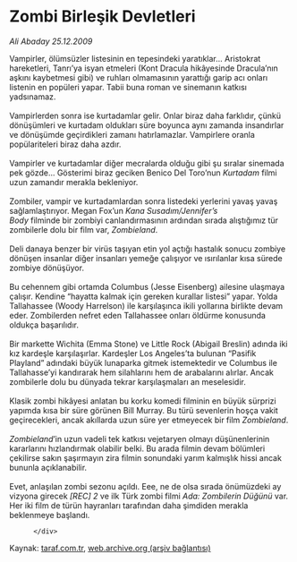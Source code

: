 # Zombi Birleşik Devletleri

*Ali Abaday 25.12.2009*

<div class="yazi">Vampirler, ölümsüzler listesinin en tepesindeki yaratıklar... Aristokrat hareketleri, Tanrı’ya isyan etmeleri (Kont Dracula hikâyesinde Dracula’nın aşkını kaybetmesi gibi) ve ruhları olmamasının yarattığı garip acı onları listenin en popüleri yapar. Tabii buna roman ve sinemanın katkısı yadsınamaz. <br/><br/>Vampirlerden sonra ise kurtadamlar gelir. Onlar biraz daha farklıdır, çünkü dönüşümleri ve kurtadam oldukları süre boyunca aynı zamanda insandırlar ve dönüşümde geçirdikleri zamanı hatırlamazlar. Vampirlere oranla popülariteleri biraz daha azdır. <br/><br/>Vampirler ve kurtadamlar diğer mecralarda olduğu gibi şu sıralar sinemada pek gözde... Gösterimi biraz geciken Benico Del Toro’nun <i>Kurtadam</i> filmi uzun zamandır merakla bekleniyor. <br/><br/>Zombiler, vampir ve kurtadamlardan sonra listedeki yerlerini yavaş yavaş sağlamlaştırıyor. Megan Fox’un <i>Kana Susadım/Jennifer’s <br/>Body</i> filminde bir zombiyi canlandırmasının ardından sırada alıştığımız tür zombilerle dolu bir film var, <i>Zombieland</i>. <br/><br/>Deli danaya benzer bir virüs taşıyan etin yol açtığı hastalık sonucu zombiye dönüşen insanlar diğer insanları yemeğe çalışıyor ve ısırılanlar kısa sürede zombiye dönüşüyor. <br/><br/>Bu cehennem gibi ortamda Columbus (Jesse Eisenberg) ailesine ulaşmaya çalışır. Kendine “hayatta kalmak için gereken kurallar listesi” yapar. Yolda Tallahassee (Woody Harrelson) ile karşılaşınca ikili yollarına birlikte devam eder. Zombilerden nefret eden Tallahassee onları öldürme konusunda oldukça başarılıdır. <br/><br/>Bir markette Wichita (Emma Stone) ve Little Rock (Abigail Breslin) adında iki kız kardeşle karşılaşırlar. Kardeşler Los Angeles’ta bulunan “Pasifik Playland” adındaki büyük lunaparka gitmek istemektedir ve Columbus ile Tallahasse’yi kandırarak hem silahlarını hem de arabalarını alırlar. Ancak zombilerle dolu bu dünyada tekrar karşılaşmaları an meselesidir. <br/><br/>Klasik zombi hikâyesi anlatan bu korku komedi filminin en büyük sürprizi yapımda kısa bir süre görünen Bill Murray. Bu türü sevenlerin hoşça vakit geçirecekleri, ancak akıllarda uzun süre yer etmeyecek bir film <i>Zombieland</i>. <i><br/><br/>Zombieland</i>’in uzun vadeli tek katkısı vejetaryen olmayı düşünenlerinin kararlarını hızlandırmak olabilir belki. Bu arada filmin devam bölümleri çekilirse sakın şaşırmayın zira filmin sonundaki yarım kalmışlık hissi ancak bununla açıklanabilir. <br/><br/>Evet, anlaşılan zombi sezonu açıldı. Eee, ne de olsa sırada önümüzdeki ay vizyona girecek <i>[REC] 2</i> ve ilk Türk zombi filmi <i>Ada: Zombilerin Düğünü</i> var. Her iki film de türün hayranları tarafından daha şimdiden merakla beklenmeye başlandı.
                                    
          
          
          
          </div>

Kaynak: [taraf.com.tr](http://www.taraf.com.tr/ali-abaday/makale-zombi-birlesik-devletleri.htm), [web.archive.org (arşiv bağlantısı)](http://web.archive.org/web/20130623065538/http://www.taraf.com.tr/ali-abaday/makale-zombi-birlesik-devletleri.htm)
